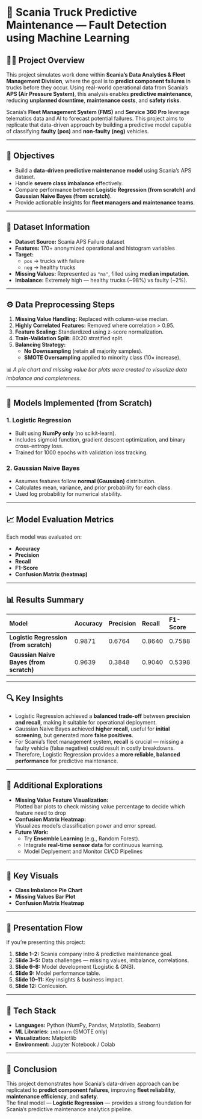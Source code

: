 # 🚛 Scania Truck Predictive Maintenance — Fault Detection using Machine Learning  

## 👨‍💼 Project Overview  
This project simulates work done within **Scania’s Data Analytics & Fleet Management Division**, where the goal is to **predict component failures** in trucks before they occur. Using real-world operational data from Scania’s **APS (Air Pressure System)**, this analysis enables **predictive maintenance**, reducing **unplanned downtime**, **maintenance costs**, and **safety risks**.

Scania’s **Fleet Management System (FMS)** and **Service 360 Pro** leverage telematics data and AI to forecast potential failures. This project aims to replicate that data-driven approach by building a predictive model capable of classifying **faulty (pos)** and **non-faulty (neg)** vehicles.

---

## 🎯 Objectives  
- Build a **data-driven predictive maintenance model** using Scania’s APS dataset.  
- Handle **severe class imbalance** effectively.  
- Compare performance between **Logistic Regression (from scratch)** and **Gaussian Naive Bayes (from scratch)**.  
- Provide actionable insights for **fleet managers and maintenance teams**.

---

## 🧩 Dataset Information  
- **Dataset Source:** Scania APS Failure dataset  
- **Features:** 170+ anonymized operational and histogram variables  
- **Target:**  
  - `pos` → trucks with failure  
  - `neg` → healthy trucks  
- **Missing Values:** Represented as `"na"`, filled using **median imputation**.  
- **Imbalance:** Extremely high — healthy trucks (~98%) vs faulty (~2%).

---

## ⚙️ Data Preprocessing Steps  
1. **Missing Value Handling:** Replaced with column-wise median.  
2. **Highly Correlated Features:** Removed where correlation > 0.95.  
3. **Feature Scaling:** Standardized using z-score normalization.  
4. **Train-Validation Split:** 80:20 stratified split.  
5. **Balancing Strategy:**
   - **No Downsampling** (retain all majority samples).  
   - **SMOTE Oversampling** applied to minority class (10× increase).  

📊 *A pie chart and missing value bar plots were created to visualize data imbalance and completeness.*

---

## 🧮 Models Implemented (from Scratch)

### 1. Logistic Regression
- Built using **NumPy only** (no scikit-learn).  
- Includes sigmoid function, gradient descent optimization, and binary cross-entropy loss.  
- Trained for 1000 epochs with validation loss tracking.  

### 2. Gaussian Naive Bayes
- Assumes features follow **normal (Gaussian)** distribution.  
- Calculates mean, variance, and prior probability for each class.  
- Used log probability for numerical stability.  

---

## 📈 Model Evaluation Metrics  
Each model was evaluated on:
- **Accuracy**
- **Precision**
- **Recall**
- **F1-Score**
- **Confusion Matrix (heatmap)**

---

## 📊 Results Summary

| Model | Accuracy | Precision | Recall | F1-Score |
|:------|:----------|:-----------|:--------|:-----------|
| **Logistic Regression (from scratch)** | 0.9871 | 0.6764 | 0.8640 | 0.7588 |
| **Gaussian Naive Bayes (from scratch)** | 0.9639 | 0.3848 | 0.9040 | 0.5398 |

---

## 🔍 Key Insights
- Logistic Regression achieved a **balanced trade-off** between **precision and recall**, making it suitable for operational deployment.  
- Gaussian Naive Bayes achieved **higher recall**, useful for **initial screening**, but generated more **false positives**.  
- For Scania’s fleet management system, **recall** is crucial — missing a faulty vehicle (false negative) could result in costly breakdowns.  
- Therefore, Logistic Regression provides a **more reliable, balanced performance** for predictive maintenance.

---

## 🧠 Additional Explorations
- **Missing Value Feature Visualization:**  
  Plotted bar plots to check missing value percentage to decide which feature need to drop
- **Confusion Matrix Heatmap:**  
  Visualizes model’s classification power and error spread.
- **Future Work:**  
  - Try **Ensemble Learning** (e.g., Random Forest).  
  - Integrate **real-time sensor data** for continuous learning.  
  - Model Deplyement and Monitor CI/CD Pipelines

---

## 🧾 Key Visuals
- **Class Imbalance Pie Chart**
- **Missing Values Bar Plot**
- **Confusion Matrix Heatmap**

---

## 💬 Presentation Flow
If you’re presenting this project:
1. **Slide 1–2:** Scania company intro & predictive maintenance goal.  
2. **Slide 3–5:** Data challenges — missing values, imbalance, correlations.  
3. **Slide 6–8:** Model development (Logistic & GNB).  
4. **Slide 9:** Model performance table.  
5. **Slide 10–11:** Key insights & business impact.  
6. **Slide 12:** Conlcusion.  

---

## 🧰 Tech Stack
- **Languages:** Python (NumPy, Pandas, Matplotlib, Seaborn)
- **ML Libraries:** `imblearn` (SMOTE only)
- **Visualization:** Matplotlib
- **Environment:** Jupyter Notebook / Colab

---

## 🏁 Conclusion
This project demonstrates how Scania’s data-driven approach can be replicated to **predict component failures**, improving **fleet reliability**, **maintenance efficiency**, and **safety**.  
The final model — **Logistic Regression** — provides a strong foundation for Scania’s predictive maintenance analytics pipeline.



